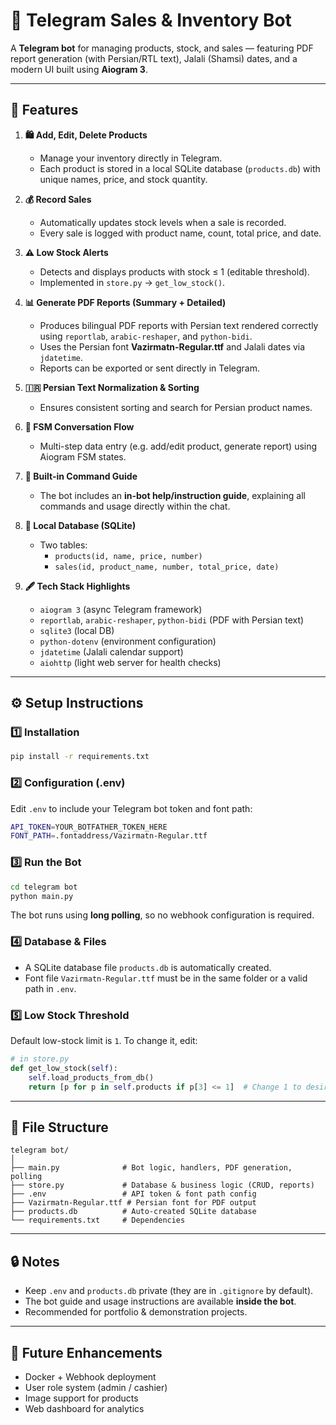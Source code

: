 # 🤖 Telegram Sales & Inventory Bot

A **Telegram bot** for managing products, stock, and sales — featuring PDF report generation (with Persian/RTL text), Jalali (Shamsi) dates, and a modern UI built using **Aiogram 3**.

---

## 🚀 Features

1. **🛍 Add, Edit, Delete Products**  
   - Manage your inventory directly in Telegram.  
   - Each product is stored in a local SQLite database (`products.db`) with unique names, price, and stock quantity.

2. **💰 Record Sales**  
   - Automatically updates stock levels when a sale is recorded.  
   - Every sale is logged with product name, count, total price, and date.

3. **⚠️ Low Stock Alerts**  
   - Detects and displays products with stock ≤ 1 (editable threshold).  
   - Implemented in `store.py` → `get_low_stock()`.

4. **📊 Generate PDF Reports (Summary + Detailed)**  
   - Produces bilingual PDF reports with Persian text rendered correctly using `reportlab`, `arabic-reshaper`, and `python-bidi`.  
   - Uses the Persian font **Vazirmatn-Regular.ttf** and Jalali dates via `jdatetime`.  
   - Reports can be exported or sent directly in Telegram.

5. **🇮🇷 Persian Text Normalization & Sorting**  
   - Ensures consistent sorting and search for Persian product names.

6. **🧠 FSM Conversation Flow**  
   - Multi-step data entry (e.g. add/edit product, generate report) using Aiogram FSM states.

7. **🧾 Built-in Command Guide**  
   - The bot includes an **in-bot help/instruction guide**, explaining all commands and usage directly within the chat.

8. **🧰 Local Database (SQLite)**  
   - Two tables:  
     - `products(id, name, price, number)`  
     - `sales(id, product_name, number, total_price, date)`

9. **🖋 Tech Stack Highlights**  
   - `aiogram 3` (async Telegram framework)  
   - `reportlab`, `arabic-reshaper`, `python-bidi` (PDF with Persian text)  
   - `sqlite3` (local DB)  
   - `python-dotenv` (environment configuration)  
   - `jdatetime` (Jalali calendar support)  
   - `aiohttp` (light web server for health checks)

---

## ⚙️ Setup Instructions

### 1️⃣ Installation
```bash
pip install -r requirements.txt
```

### 2️⃣ Configuration (.env)
Edit `.env` to include your Telegram bot token and font path:

```bash
API_TOKEN=YOUR_BOTFATHER_TOKEN_HERE
FONT_PATH=.fontaddress/Vazirmatn-Regular.ttf
```

### 3️⃣ Run the Bot
```bash
cd telegram bot
python main.py
```
The bot runs using **long polling**, so no webhook configuration is required.

### 4️⃣ Database & Files
- A SQLite database file `products.db` is automatically created.
- Font file `Vazirmatn-Regular.ttf` must be in the same folder or a valid path in `.env`.

### 5️⃣ Low Stock Threshold
Default low-stock limit is `1`. To change it, edit:
```python
# in store.py
def get_low_stock(self):
    self.load_products_from_db()
    return [p for p in self.products if p[3] <= 1]  # Change 1 to desired value
```

---

## 🧩 File Structure
```
telegram bot/
│
├── main.py              # Bot logic, handlers, PDF generation, polling
├── store.py             # Database & business logic (CRUD, reports)
├── .env                 # API token & font path config
├── Vazirmatn-Regular.ttf # Persian font for PDF output
├── products.db          # Auto-created SQLite database
└── requirements.txt     # Dependencies
```

---

## 🔒 Notes
- Keep `.env` and `products.db` private (they are in `.gitignore` by default).  
- The bot guide and usage instructions are available **inside the bot**.  
- Recommended for portfolio & demonstration projects.  

---

## 🧠 Future Enhancements
- Docker + Webhook deployment  
- User role system (admin / cashier)  
- Image support for products  
- Web dashboard for analytics  



